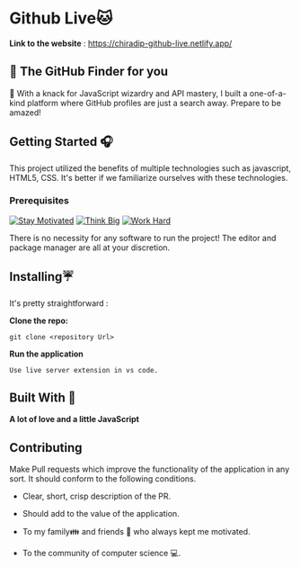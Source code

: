 # Github Live🐱

**Link to the website** : https://chiradip-github-live.netlify.app/

## 🤩 The GitHub Finder for you

📐 With a knack for JavaScript wizardry and API mastery, I built a one-of-a-kind platform where GitHub profiles are just a search away. Prepare to be amazed!


## Getting Started 🎧

This project utilized the benefits of multiple technologies such as javascript, HTML5, CSS.
It's better if we familiarize ourselves with these technologies. 
### Prerequisites
[![Stay Motivated](https://img.shields.io/badge/Stay-Motivated-teal.svg?style=for-the-badge)](https://www.instagram.com/_chiradip_/) [![Think Big](https://img.shields.io/badge/Think-Big-orange.svg?style=for-the-badge)](https://www.linkedin.com/in/chiradip-chatterjee-6733b7200/) [![Work Hard](https://img.shields.io/badge/Work-Hard-blue.svg?style=for-the-badge)](https://github.com/codewithakas)

There is no necessity for any software to run the project! The editor and package manager are all at your discretion. 

## Installing☔

It's pretty straightforward :

**Clone the repo:** 
```
git clone <repository Url>
```

**Run the application** 
```
Use live server extension in vs code.
```

## Built With 🎯
**A lot of love and a little JavaScript**

## Contributing 

Make Pull requests which improve the functionality of the application in any sort. It should conform to the following conditions. 
* Clear, short, crisp description of the PR. 
* Should add to the value of the application.


* To my family👪  and friends 👫 who always kept me motivated.
* To the community of computer science 💻.
